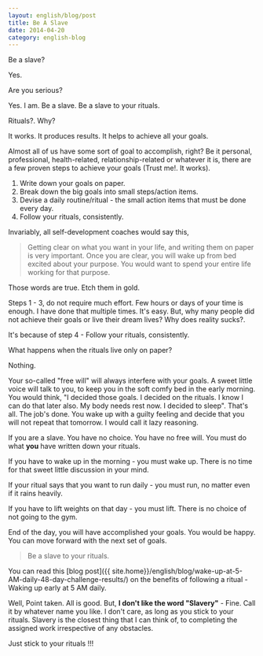 ```yaml
---
layout: english/blog/post
title: Be A Slave
date: 2014-04-20
category: english-blog
---
```


Be a slave?

Yes.

Are you serious?

Yes. I am. Be a slave. Be a slave to your rituals.

Rituals?. Why?

It works. It produces results. It helps to achieve all your goals.

Almost all of us have some sort of goal to accomplish, right? Be it personal, professional, health-related, relationship-related or whatever it is, there are a few proven steps to achieve your goals (Trust me!. It works).

1. Write down your goals on paper.
2. Break down the big goals into small steps/action items.
3. Devise a daily routine/ritual - the small action items that must be done every day.
4. Follow your rituals, consistently.

Invariably, all self-development coaches would say this,

> Getting clear on what you want in your life, and writing them on paper is very important. Once you are clear, you will wake up from bed excited about your purpose. You would want to spend your entire life working for that purpose.

Those words are true. Etch them in gold.

Steps 1 - 3, do not require much effort. Few hours or days of your time is enough. I have done that multiple times. It's easy. But, why many people did not achieve their goals or live their dream lives? Why does reality sucks?.

It's because of step 4 - Follow your rituals, consistently.

What happens when the rituals live only on paper?

Nothing.

Your so-called "free will" will always interfere with your goals. A sweet little voice will talk to you, to keep you in the soft comfy bed in the early morning. You would think, "I decided those goals. I decided on the rituals. I know I can do that later also. My body needs rest now. I decided to sleep". That's all. The job's done. You wake up with a guilty feeling and decide that you will not repeat that tomorrow. I would call it lazy reasoning.

If you are a slave. You have no choice. You have no free will. You must do what **you** have written down your rituals.

If you have to wake up in the morning - you must wake up. There is no time for that sweet little discussion in your mind.

If your ritual says that you want to run daily - you must run, no matter even if it rains heavily.

If you have to lift weights on that day - you must lift. There is no choice of not going to the gym.

End of the day, you will have accomplished your goals. You would be happy. You can move forward with the next set of goals.

> Be a slave to your rituals.

You can read this [blog post]({{ site.home}}/english/blog/wake-up-at-5-AM-daily-48-day-challenge-results/) on the benefits of following a ritual - Waking up early at 5 AM daily.

Well, Point taken. All is good. But, **I don't like the word "Slavery"** - Fine. Call it by whatever name you like. I don't care, as long as you stick to your rituals. Slavery is the closest thing that I can think of, to completing the assigned work irrespective of any obstacles.

Just stick to your rituals !!!
